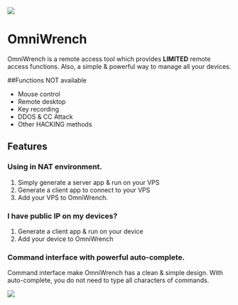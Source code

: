 ![](https://raw.githubusercontent.com/CYRO4S/OmniWrench/master/64.png)  
# OmniWrench  
  
OmniWrench is a remote access tool which provides **LIMITED** remote access functions. Also, a simple & powerful way to manage all your devices.  
  
##Functions NOT available  
* Mouse control  
* Remote desktop  
* Key recording  
* DDOS & CC Attack  
* Other HACKING methods  
  
## Features  
### Using in NAT environment.   
1. Simply generate a server app & run on your VPS  
2. Generate a client app to connect to your VPS  
3. Add your VPS to OmniWrench.  
  
### I have public IP on my devices?  
1. Generate a client app & run on your device  
2. Add your device to OmniWrench  
  
### Command interface with powerful auto-complete.  
Command interface make OmniWrench has a clean & simple design. With auto-complete, you do not need to type all characters of commands.  
  
![](https://raw.githubusercontent.com/CYRO4S/OmniWrench/master/at.PNG)
